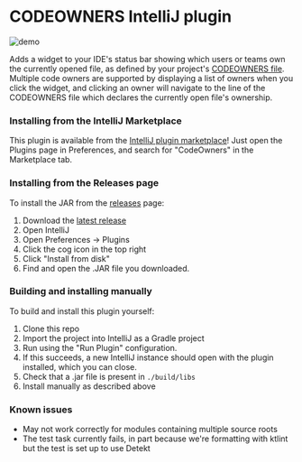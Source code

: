 # CODEOWNERS IntelliJ plugin

![demo](demo.gif)

<!-- Plugin description -->

Adds a widget to your IDE's status bar showing which users or teams own the currently
opened file, as defined by your project's [CODEOWNERS file](https://docs.github.com/en/github/creating-cloning-and-archiving-repositories/creating-a-repository-on-github/about-code-owners). 
Multiple code owners are supported by displaying a list of owners when you click the widget, and clicking 
an owner will navigate to the line of the CODEOWNERS file which declares the currently open file's ownership.
<!-- Plugin description end -->

### Installing from the IntelliJ Marketplace

This plugin is available from the [IntelliJ plugin marketplace](https://plugins.jetbrains.com/plugin/16819-codeowners)! Just open the Plugins page in Preferences,
and search for "CodeOwners" in the Marketplace tab. 

### Installing from the Releases page

To install the JAR from the [releases](releases) page:

1. Download the [latest release](releases/latest)
2. Open IntelliJ
3. Open Preferences -> Plugins
4. Click the cog icon in the top right
5. Click "Install from disk"
6. Find and open the .JAR file you downloaded.

### Building and installing manually

To build and install this plugin yourself:

1. Clone this repo
2. Import the project into IntelliJ as a Gradle project
3. Run using the "Run Plugin" configuration.
4. If this succeeds, a new IntelliJ instance should open with the plugin installed, which you can close.
5. Check that a .jar file is present in `./build/libs`
6. Install manually as described above 

### Known issues

- May not work correctly for modules containing multiple source roots
- The test task currently fails, in part because we're formatting with ktlint but the test is set up to use Detekt
